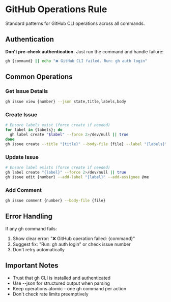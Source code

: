 # GitHub Operations Rule

Standard patterns for GitHub CLI operations across all commands.

## Authentication

**Don't pre-check authentication.** Just run the command and handle failure:

```bash
gh {command} || echo "❌ GitHub CLI failed. Run: gh auth login"
```

## Common Operations

### Get Issue Details
```bash
gh issue view {number} --json state,title,labels,body
```

### Create Issue
```bash
# Ensure labels exist (force create if needed)
for label in {labels}; do
  gh label create "$label" --force 2>/dev/null || true
done
gh issue create --title "{title}" --body-file {file} --label "{labels}"
```

### Update Issue
```bash
# Ensure label exists (force create if needed)
gh label create "{label}" --force 2>/dev/null || true
gh issue edit {number} --add-label "{label}" --add-assignee @me
```

### Add Comment
```bash
gh issue comment {number} --body-file {file}
```

## Error Handling

If any gh command fails:
1. Show clear error: "❌ GitHub operation failed: {command}"
2. Suggest fix: "Run: gh auth login" or check issue number
3. Don't retry automatically

## Important Notes

- Trust that gh CLI is installed and authenticated
- Use --json for structured output when parsing
- Keep operations atomic - one gh command per action
- Don't check rate limits preemptively